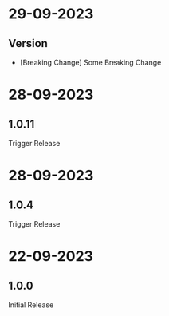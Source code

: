 # 29-09-2023

## Version

- [Breaking Change] Some Breaking Change 

# 28-09-2023

## 1.0.11

Trigger Release

# 28-09-2023

## 1.0.4

Trigger Release

# 22-09-2023

## 1.0.0

Initial Release